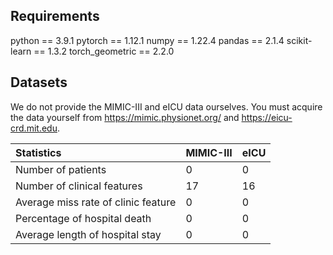 ## Requirements
python == 3.9.1 pytorch == 1.12.1 numpy == 1.22.4 pandas == 2.1.4 scikit-learn == 1.3.2 torch_geometric == 2.2.0

## Datasets
We do not provide the MIMIC-III and eICU data ourselves. You must acquire the data yourself from https://mimic.physionet.org/ and https://eicu-crd.mit.edu. 

| Statistics | MIMIC-III | eICU |
| :--- | :--- | :--- |
| Number of patients | 0 | 0 |
| Number of clinical features | 17 | 16 |
| Average miss rate of clinic feature | 0 | 0 |
| Percentage of hospital death | 0 | 0 |
| Average length of hospital stay | 0 | 0 |

